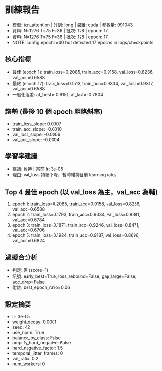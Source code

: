# 訓練報告
- 模型: tcn_attention  | 分割: long  | 裝置: cuda  | 參數量: 991043
- 資料: N=1276 T=75 F=36  | 批次: 128  | epoch: 17
- 資料: N=1276 T=75 F=36  | 批次: 128  | epoch: 17
- NOTE: config.epochs=40 but detected 17 epochs in logs/checkpoints

## 核心指標
- 最佳 (epoch 1): train_loss=0.2085, train_acc=0.9158, val_loss=0.8236, val_acc=0.6588
- 最終 (epoch 17): train_loss=0.1513, train_acc=0.9334, val_loss=0.9317, val_acc=0.6588
- 一般化落差: at_best=-0.6151, at_last=-0.7804

## 趨勢 (最後 10 個 epoch 粗略斜率)
- train_loss_slope: 0.0007
- train_acc_slope: -0.0010
- val_loss_slope: -0.0006
- val_acc_slope: -0.0004

## 學習率建議
- 建議: 維持  | 當前 lr: 3e-05 
- 理由: val_loss 持續下降，暫時維持目前 learning rate。

## Top 4 最佳 epoch (以 val_loss 為主，val_acc 為輔)
1. epoch 1: train_loss=0.2085, train_acc=0.9158, val_loss=0.8236, val_acc=0.6588
2. epoch 2: train_loss=0.1793, train_acc=0.9334, val_loss=0.8381, val_acc=0.6784
3. epoch 3: train_loss=0.1871, train_acc=0.9246, val_loss=0.8471, val_acc=0.6706
4. epoch 5: train_loss=0.1924, train_acc=0.9187, val_loss=0.8696, val_acc=0.6824

## 過擬合分析
- 判定: 否 (score=1)
- 訊號: early_best=True, loss_rebound=False, gap_large=False, acc_drop=False
- 附註: best_epoch_ratio=0.06

## 設定摘要
- lr: 3e-05
- weight_decay: 0.0001
- seed: 42
- use_norm: True
- balance_by_class: False
- amplify_hard_negative: False
- hard_negative_factor: 1.5
- temporal_jitter_frames: 0
- val_ratio: 0.2
- num_workers: 0